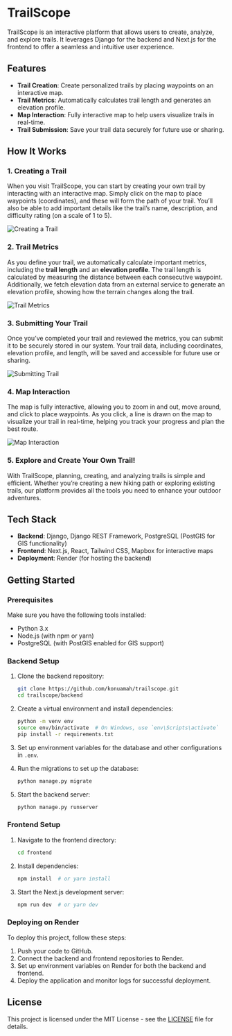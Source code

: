 # TrailScope

TrailScope is an interactive platform that allows users to create, analyze, and explore trails. It leverages Django for the backend and Next.js for the frontend to offer a seamless and intuitive user experience.

## Features

- **Trail Creation**: Create personalized trails by placing waypoints on an interactive map.
- **Trail Metrics**: Automatically calculates trail length and generates an elevation profile.
- **Map Interaction**: Fully interactive map to help users visualize trails in real-time.
- **Trail Submission**: Save your trail data securely for future use or sharing.

## How It Works

### 1. Creating a Trail

When you visit TrailScope, you can start by creating your own trail by interacting with an interactive map. Simply click on the map to place waypoints (coordinates), and these will form the path of your trail. You’ll also be able to add important details like the trail’s name, description, and difficulty rating (on a scale of 1 to 5).

![Creating a Trail](images/addtrail.png)

### 2. Trail Metrics

As you define your trail, we automatically calculate important metrics, including the **trail length** and an **elevation profile**. The trail length is calculated by measuring the distance between each consecutive waypoint. Additionally, we fetch elevation data from an external service to generate an elevation profile, showing how the terrain changes along the trail.

![Trail Metrics](images/home.png)

### 3. Submitting Your Trail

Once you’ve completed your trail and reviewed the metrics, you can submit it to be securely stored in our system. Your trail data, including coordinates, elevation profile, and length, will be saved and accessible for future use or sharing.

![Submitting Trail](images/alltrails.png)

### 4. Map Interaction

The map is fully interactive, allowing you to zoom in and out, move around, and click to place waypoints. As you click, a line is drawn on the map to visualize your trail in real-time, helping you track your progress and plan the best route.

![Map Interaction](images/detail.png)

### 5. Explore and Create Your Own Trail!

With TrailScope, planning, creating, and analyzing trails is simple and efficient. Whether you’re creating a new hiking path or exploring existing trails, our platform provides all the tools you need to enhance your outdoor adventures.

## Tech Stack

- **Backend**: Django, Django REST Framework, PostgreSQL (PostGIS for GIS functionality)
- **Frontend**: Next.js, React, Tailwind CSS, Mapbox for interactive maps
- **Deployment**: Render (for hosting the backend)

## Getting Started

### Prerequisites

Make sure you have the following tools installed:

- Python 3.x
- Node.js (with npm or yarn)
- PostgreSQL (with PostGIS enabled for GIS support)

### Backend Setup

1. Clone the backend repository:

    ```bash
    git clone https://github.com/konuamah/trailscope.git
    cd trailscope/backend
    ```

2. Create a virtual environment and install dependencies:

    ```bash
    python -m venv env
    source env/bin/activate  # On Windows, use `env\Scripts\activate`
    pip install -r requirements.txt
    ```

3. Set up environment variables for the database and other configurations in `.env`.

4. Run the migrations to set up the database:

    ```bash
    python manage.py migrate
    ```

5. Start the backend server:

    ```bash
    python manage.py runserver
    ```

### Frontend Setup

1. Navigate to the frontend directory:

    ```bash
    cd frontend
    ```

2. Install dependencies:

    ```bash
    npm install  # or yarn install
    ```

3. Start the Next.js development server:

    ```bash
    npm run dev  # or yarn dev
    ```

### Deploying on Render

To deploy this project, follow these steps:

1. Push your code to GitHub.
2. Connect the backend and frontend repositories to Render.
3. Set up environment variables on Render for both the backend and frontend.
4. Deploy the application and monitor logs for successful deployment.

## License

This project is licensed under the MIT License - see the [LICENSE](LICENSE) file for details.
